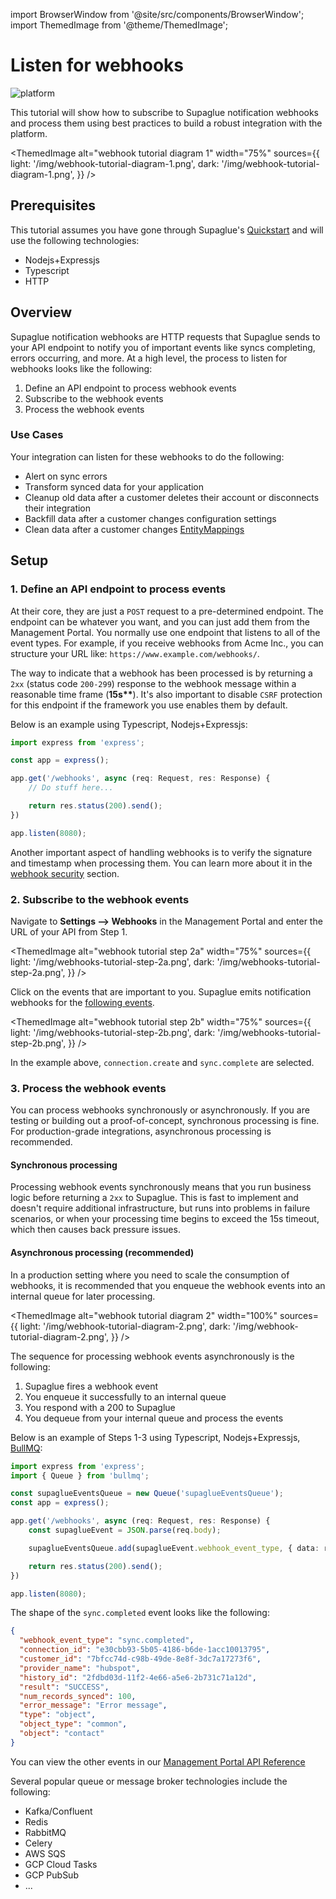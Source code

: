 import BrowserWindow from '@site/src/components/BrowserWindow';
import ThemedImage from '@theme/ThemedImage';

# Listen for webhooks

![platform](https://img.shields.io/badge/Platform%20Tutorial-009be5)

This tutorial will show how to subscribe to Supaglue notification webhooks and process them using best practices to build a robust integration with the platform.

<ThemedImage
alt="webhook tutorial diagram 1"
width="75%"
sources={{
    light: '/img/webhook-tutorial-diagram-1.png',
    dark: '/img/webhook-tutorial-diagram-1.png',
  }}
/>

## Prerequisites

This tutorial assumes you have gone through Supaglue's [Quickstart](../quickstart) and will use the following technologies:

- Nodejs+Expressjs
- Typescript
- HTTP

## Overview

Supaglue notification webhooks are HTTP requests that Supaglue sends to your API endpoint to notify you of important events like syncs completing, errors occurring, and more. At a high level, the process to listen for webhooks looks like the following:

1. Define an API endpoint to process webhook events
2. Subscribe to the webhook events
3. Process the webhook events

### Use Cases

Your integration can listen for these webhooks to do the following:

- Alert on sync errors
- Transform synced data for your application
- Cleanup old data after a customer deletes their account or disconnects their integration
- Backfill data after a customer changes configuration settings
- Clean data after a customer changes [EntityMappings](../platform/entities/overview#entity-mapping)

## Setup

### 1. Define an API endpoint to process events

At their core, they are just a `POST` request to a pre-determined endpoint. The endpoint can be whatever you want, and you can just add them from the Management Portal. You normally use one endpoint that listens to all of the event types. For example, if you receive webhooks from Acme Inc., you can structure your URL like: `https://www.example.com/webhooks/`.

The way to indicate that a webhook has been processed is by returning a `2xx` (status code `200-299`) response to the webhook message within a reasonable time frame (**15s\*\***). It's also important to disable `CSRF` protection for this endpoint if the framework you use enables them by default.

Below is an example using Typescript, Nodejs+Expressjs:

```ts
import express from 'express';

const app = express();

app.get('/webhooks', async (req: Request, res: Response) {
    // Do stuff here...

    return res.status(200).send();
})

app.listen(8080);

```

Another important aspect of handling webhooks is to verify the signature and timestamp when processing them. You can learn more about it in the [webhook security](../platform/notification-webhooks#webhook-security) section.

### 2. Subscribe to the webhook events

Navigate to **Settings --> Webhooks** in the Management Portal and enter the URL of your API from Step 1.

<ThemedImage
alt="webhook tutorial step 2a"
width="75%"
sources={{
    light: '/img/webhooks-tutorial-step-2a.png',
    dark: '/img/webhooks-tutorial-step-2a.png',
  }}
/>

Click on the events that are important to you. Supaglue emits notification webhooks for the [following events](../platform/notification-webhooks).

<ThemedImage
alt="webhook tutorial step 2b"
width="75%"
sources={{
    light: '/img/webhooks-tutorial-step-2b.png',
    dark: '/img/webhooks-tutorial-step-2b.png',
  }}
/>

In the example above, `connection.create` and `sync.complete` are selected.

### 3. Process the webhook events

You can process webhooks synchronously or asynchronously. If you are testing or building out a proof-of-concept, synchronous processing is fine. For production-grade integrations, asynchronous processing is recommended.

#### Synchronous processing

Processing webhook events synchronously means that you run business logic before returning a `2xx` to Supaglue. This is fast to implement and doesn't require additional infrastructure, but runs into problems in failure scenarios, or when your processing time begins to exceed the 15s timeout, which then causes back pressure issues.

#### Asynchronous processing (recommended)

In a production setting where you need to scale the consumption of webhooks, it is recommended that you enqueue the webhook events into an internal queue for later processing.

<ThemedImage
alt="webhook tutorial diagram 2"
width="100%"
sources={{
    light: '/img/webhook-tutorial-diagram-2.png',
    dark: '/img/webhook-tutorial-diagram-2.png',
  }}
/>

The sequence for processing webhook events asynchronously is the following:

1. Supaglue fires a webhook event
2. You enqueue it successfully to an internal queue
3. You respond with a 200 to Supaglue
4. You dequeue from your internal queue and process the events

Below is an example of Steps 1-3 using Typescript, Nodejs+Expressjs, [BullMQ](https://github.com/taskforcesh/bullmq):

```ts
import express from 'express';
import { Queue } from 'bullmq';

const supaglueEventsQueue = new Queue('supaglueEventsQueue');
const app = express();

app.get('/webhooks', async (req: Request, res: Response) {
    const supaglueEvent = JSON.parse(req.body);

    supaglueEventsQueue.add(supaglueEvent.webhook_event_type, { data: req.body })

    return res.status(200).send();
})

app.listen(8080);

```

The shape of the `sync.completed` event looks like the following:

```json
{
  "webhook_event_type": "sync.completed",
  "connection_id": "e30cbb93-5b05-4186-b6de-1acc10013795",
  "customer_id": "7bfcc74d-c98b-49de-8e8f-3dc7a17273f6",
  "provider_name": "hubspot",
  "history_id": "2fdbd03d-11f2-4e66-a5e6-2b731c71a12d",
  "result": "SUCCESS",
  "num_records_synced": 100,
  "error_message": "Error message",
  "type": "object",
  "object_type": "common",
  "object": "contact"
}
```

You can view the other events in our [Management Portal API Reference](../api/v2/mgmt/management-api)

Several popular queue or message broker technologies include the following:

- Kafka/Confluent
- Redis
- RabbitMQ
- Celery
- AWS SQS
- GCP Cloud Tasks
- GCP PubSub
- ...
